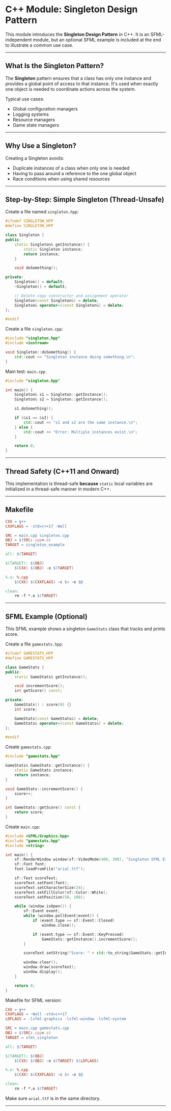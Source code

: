 # C++ Module: Singleton Design Pattern

This module introduces the **Singleton Design Pattern** in C++. It is an SFML-independent module, but an optional SFML example is included at the end to illustrate a common use case.

---

## What Is the Singleton Pattern?

The **Singleton** pattern ensures that a class has only one instance and provides a global point of access to that instance. It's used when exactly one object is needed to coordinate actions across the system.

Typical use cases:
- Global configuration managers
- Logging systems
- Resource managers
- Game state managers

---

## Why Use a Singleton?

Creating a Singleton avoids:
- Duplicate instances of a class when only one is needed
- Having to pass around a reference to the one global object
- Race conditions when using shared resources

---

## Step-by-Step: Simple Singleton (Thread-Unsafe)

Create a file named `singleton.hpp`:

```cpp
#ifndef SINGLETON_HPP
#define SINGLETON_HPP

class Singleton {
public:
    static Singleton& getInstance() {
        static Singleton instance;
        return instance;
    }

    void doSomething();

private:
    Singleton() = default;
    ~Singleton() = default;

    // Delete copy constructor and assignment operator
    Singleton(const Singleton&) = delete;
    Singleton& operator=(const Singleton&) = delete;
};

#endif
```

Create a file `singleton.cpp`:

```cpp
#include "singleton.hpp"
#include <iostream>

void Singleton::doSomething() {
    std::cout << "Singleton instance doing something.\n";
}
```

Main test: `main.cpp`

```cpp
#include "singleton.hpp"

int main() {
    Singleton& s1 = Singleton::getInstance();
    Singleton& s2 = Singleton::getInstance();

    s1.doSomething();

    if (&s1 == &s2) {
        std::cout << "s1 and s2 are the same instance.\n";
    } else {
        std::cout << "Error: Multiple instances exist.\n";
    }

    return 0;
}
```

---

## Thread Safety (C++11 and Onward)

This implementation is thread-safe **because** `static` local variables are initialized in a thread-safe manner in modern C++.

---

## Makefile

```makefile
CXX = g++
CXXFLAGS = -std=c++17 -Wall

SRC = main.cpp singleton.cpp
OBJ = $(SRC:.cpp=.o)
TARGET = singleton_example

all: $(TARGET)

$(TARGET): $(OBJ)
	$(CXX) $(OBJ) -o $(TARGET)

%.o: %.cpp
	$(CXX) $(CXXFLAGS) -c $< -o $@

clean:
	rm -f *.o $(TARGET)
```

---

## SFML Example (Optional)

This SFML example shows a singleton `GameStats` class that tracks and prints score.

Create a file `gamestats.hpp`:

```cpp
#ifndef GAMESTATS_HPP
#define GAMESTATS_HPP

class GameStats {
public:
    static GameStats& getInstance();

    void incrementScore();
    int getScore() const;

private:
    GameStats() : score(0) {}
    int score;

    GameStats(const GameStats&) = delete;
    GameStats& operator=(const GameStats&) = delete;
};

#endif
```

Create `gamestats.cpp`:

```cpp
#include "gamestats.hpp"

GameStats& GameStats::getInstance() {
    static GameStats instance;
    return instance;
}

void GameStats::incrementScore() {
    score++;
}

int GameStats::getScore() const {
    return score;
}
```

Create `main.cpp`:

```cpp
#include <SFML/Graphics.hpp>
#include "gamestats.hpp"
#include <string>

int main() {
    sf::RenderWindow window(sf::VideoMode(400, 300), "Singleton SFML Example");
    sf::Font font;
    font.loadFromFile("arial.ttf");

    sf::Text scoreText;
    scoreText.setFont(font);
    scoreText.setCharacterSize(24);
    scoreText.setFillColor(sf::Color::White);
    scoreText.setPosition(50, 100);

    while (window.isOpen()) {
        sf::Event event;
        while (window.pollEvent(event)) {
            if (event.type == sf::Event::Closed)
                window.close();

            if (event.type == sf::Event::KeyPressed)
                GameStats::getInstance().incrementScore();
        }

        scoreText.setString("Score: " + std::to_string(GameStats::getInstance().getScore()));

        window.clear();
        window.draw(scoreText);
        window.display();
    }

    return 0;
}
```

Makefile for SFML version:

```makefile
CXX = g++
CXXFLAGS = -Wall -std=c++17
LDFLAGS = -lsfml-graphics -lsfml-window -lsfml-system

SRC = main.cpp gamestats.cpp
OBJ = $(SRC:.cpp=.o)
TARGET = sfml_singleton

all: $(TARGET)

$(TARGET): $(OBJ)
	$(CXX) $(OBJ) -o $(TARGET) $(LDFLAGS)

%.o: %.cpp
	$(CXX) $(CXXFLAGS) -c $< -o $@

clean:
	rm -f *.o $(TARGET)
```

Make sure `arial.ttf` is in the same directory.

---
